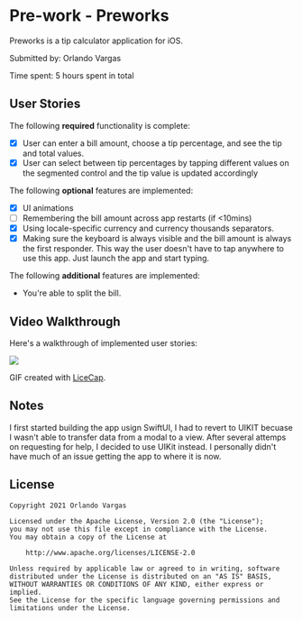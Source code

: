 # Pre-work - Preworks

Preworks is a tip calculator application for iOS.

Submitted by: Orlando Vargas

Time spent: 5 hours spent in total

## User Stories

The following **required** functionality is complete:

* [X] User can enter a bill amount, choose a tip percentage, and see the tip and total values.
* [X] User can select between tip percentages by tapping different values on the segmented control and the tip value is updated accordingly

The following **optional** features are implemented:

* [X] UI animations
* [ ] Remembering the bill amount across app restarts (if <10mins)
* [X] Using locale-specific currency and currency thousands separators.
* [X] Making sure the keyboard is always visible and the bill amount is always the first responder. This way the user doesn't have to tap anywhere to use this app. Just launch the app and start typing.

The following **additional** features are implemented:

- You're able to split the bill.

## Video Walkthrough

Here's a walkthrough of implemented user stories:

![](https://i.imgur.com/mUrv3HF.gif)


GIF created with [LiceCap](http://www.cockos.com/licecap/).

## Notes

I first started building the app usign SwiftUI, I had to revert to UIKIT becuase I wasn't able to transfer data from a modal to a view. After several attemps on requesting for help, I decided to use UIKit instead. I personally didn't have much of an issue getting the app to where it is now. 

## License

    Copyright 2021 Orlando Vargas

    Licensed under the Apache License, Version 2.0 (the "License");
    you may not use this file except in compliance with the License.
    You may obtain a copy of the License at

        http://www.apache.org/licenses/LICENSE-2.0

    Unless required by applicable law or agreed to in writing, software
    distributed under the License is distributed on an "AS IS" BASIS,
    WITHOUT WARRANTIES OR CONDITIONS OF ANY KIND, either express or implied.
    See the License for the specific language governing permissions and
    limitations under the License.
